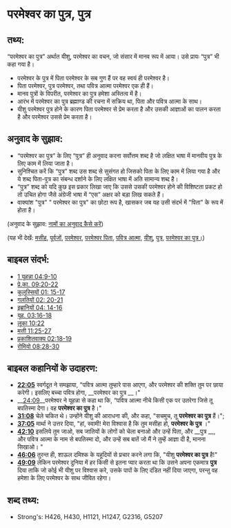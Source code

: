 # परमेश्वर का पुत्र, पुत्र #

## तथ्य: ##

“परमेश्वर का पुत्र” अर्थात यीशु, परमेश्वर का वचन, जो संसार में मानव रूप में आया। उसे प्रायः “पुत्र” भी कहा गया है।

* परमेश्वर के पुत्र में पिता परमेश्वर के सब गुण हैं पर वह स्वयं ही परमेश्वर है।
* पिता परमेश्वर, पुत्र परमेश्वर, तथा पवित्र आत्मा परमेश्वर एक ही हैं।
* मानव पुत्रों के विपरीत, परमेश्वर का पुत्र हमेशा अस्तित्व में है।
* आरंभ में परमेश्वर का पुत्र ब्रह्माण्ड की रचना में सक्रिय था, पिता और पवित्र आत्मा के साथ।
* यीशु परमेश्वर पुत्र होने के कारण पिता परमेश्वर से प्रेम करता है और उसकी आज्ञाओं का पालन करता है और परमेश्वर उससे प्रेम करता है।

## अनुवाद के सुझाव: ##

* “परमेश्वर का पुत्र” के लिए “पुत्र” ही अनुवाद करना सर्वोत्तम शब्द है जो लक्षित भाषा में मानवीय पुत्र के लिए काम में लिया जाता है।
* सुनिश्चित करें कि “पुत्र” शब्द उस शब्द से सुसंगत हो जिसको पिता के लिए काम में लिया गया है और ये शब्द पिता-पुत्र का संबन्ध दर्शाने के लिए लक्षित भाषा में अति सामान्य शब्द है।
* “पुत्र” शब्द को यदि कुछ इस प्रकार लिखा जाए कि उससे उसकी परमेश्वर होने की विशिष्टता प्रकट हो तो उचित होगा जैसे अंग्रेजी भाषा में “एस” अक्षर को बड़ा लिख सकते हैं।
* वाक्यांश "पुत्र" " परमेश्वर का पुत्र" का छोटा रूप है, खासकर जब यह उसी संदर्भ में "पिता" के रूप में होता है।

(अनुवाद के सुझाव: [नामों का अनुवाद कैसे करें](rc://en/ta/man/translate/translate-names))

(यह भी देखें: [मसीह](../kt/christ.md), [पूर्वजों](../other/father.md), [परमेश्वर](../kt/god.md), [परमेश्वर पिता](../kt/godthefather.md), [पवित्र आत्मा](../kt/holyspirit.md), [यीशु](../kt/jesus.md), [पुत्र](../kt/son.md), [परमेश्वर का पुत्र।](../kt/sonsofgod.md))

## बाइबल संदर्भ: ##

* [1 यूहन्ना 04:9-10](rc://en/tn/help/1jn/04/09)
* [प्रे.का. 09:20-22](rc://en/tn/help/act/09/20)
* [कुलुस्सियों 01: 15-17](rc://en/tn/help/col/01/15)
* [गलतियों 02: 20-21](rc://en/tn/help/gal/02/20)
* [इब्रानियों 04: 14-16](rc://en/tn/help/heb/04/14)
* [यूह. 03:16-18](rc://en/tn/help/jhn/03/16)
* [लूका 10:22](rc://en/tn/help/luk/10/22)
* [मत्ती 11:25-27](rc://en/tn/help/mat/11/25)
* [प्रकाशितवाक्य 02:18-19](rc://en/tn/help/rev/02/18)
* [रोमियो 08:28-30](rc://en/tn/help/rom/08/28)

## बाइबल कहानियों के उदाहरण: ##

* __[22:05](rc://en/tn/help/obs/22/05)__ स्वर्गदूत ने समझाया, "पवित्र आत्मा तुम्हारे पास आएगा, और परमेश्वर की शक्ति तुम पर छाया करेगी। इसलिए बच्चा पवित्र होगा, __परमेश्वर का पुत्र __।"
* __[24:09](rc://en/tn/help/obs/24/09)__परमेश्वर ने यूहन्ना से कहा था कि, “पवित्र आत्मा नीचे किसी एक पर उतरेगा जिसे तू बपतिस्मा देगा। वह __परमेश्वर का पुत्र__ है।"
* __[31:08](rc://en/tn/help/obs/31/08)__ चेले चकित थे। उन्होंने यीशु की आराधना की, और कहा, "सचमुच, तू __परमेश्वर का पुत्र__ हैं।";
* __[37:05](rc://en/tn/help/obs/37/05)__ मार्था ने उत्तर दिया, "हां, स्वामी! मेरा विश्वास है कि तुम  मसीहा हो,  __परमेश्वर के पुत्र__ ।"
* __[42:10](rc://en/tn/help/obs/42/10)__ इसलिये तुम जाओ, सब जातियों के लोगों को चेला बनाओ और उन्हें पिता, और __पुत्र __, और पवित्र आत्मा के नाम से बपतिस्मा दो, और उन्हें सब बातें जो मैं ने तुम्हें आज्ञा दी है, मानना सिखाओ। "
* __[46:06](rc://en/tn/help/obs/46/06)__ तुरन्त ही, शाऊल दमिश्क के यहूदियों से प्रचार करने लगा कि, "यीशु __परमेश्वर का पुत्र__ है!"
* __[49:09](rc://en/tn/help/obs/49/09)__ लेकिन परमेश्वर दुनिया में हर किसी से इतना प्यार करता था कि उसने अपना एकमात्र __पुत्र__ दिया ताकि जो कोई भी यीशु पर विश्वास करे, उसके पापों के लिए दंडित नहीं दिया जाएगा, परन्तु वह हमेशा के लिए परमेश्वर के साथ जीवित रहेगा।


## शब्द तथ्य: ##

* Strong's: H426, H430, H1121, H1247, G2316, G5207
